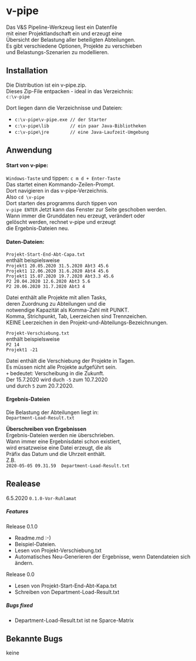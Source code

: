 
# v-pipe

Das V&S Pipeline-Werkzeug liest ein Datenfile  
mit einer Projektlandschaft ein und erzeugt eine  
Übersicht der Belastung aller beteiligten Abteilungen.  
Es gibt verschiedene Optionen, Projekte zu verschieben  
und Belastungs-Szenarien zu modellieren.


## Installation

Die Distribution ist ein v-pipe.zip.  
Dieses Zip-File entpacken - ideal in das Verzeichnis:  
`c:\v-pipe`  

Dort liegen dann die Verzeichnisse und Dateien:

- `c:\v-pipe\v-pipe.exe // der Starter`  
- `c:\v-pipe\lib        // ein paar Java-Bibliotheken`  
- `c:\v-pipe\jre        // eine Java-Laufzeit-Umgebung`    


## Anwendung

#### Start von v-pipe:  

`Windows-Taste` und tippen: `c m d + Enter-Taste`  
Das startet einen Kommando-Zeilen-Prompt.  
Dort navigieren in das v-pipe-Verzeichnis.  
Also `cd \v-pipe`  
Dort starten des programms durch tippen von  
`v-pipe ENTER`
Jetzt kann das Fenster zur Seite geschoben werden.  
Wann immer die Grunddaten neu erzeugt, verändert oder  
gelöscht werden, rechnet v-pipe und erzeugt  
die Ergebnis-Dateien neu.

#### Daten-Dateien:

`Projekt-Start-End-Abt-Capa.txt`  
enthält beispielsweise   
`Projekt1 20.05.2020 31.5.2020 Abt3 45.6`  
`Projekt1 12.06.2020 31.6.2020 Abt4 45.6`  
`Projekt1 15.07.2020 19.7.2020 Abt3.3 45.6`  
`P2 20.04.2020 12.6.2020 Abt3 5.6`  
`P2 20.06.2020 31.7.2020 Abt3 4`  

Datei enthält alle Projekte mit allen Tasks,  
deren Zuordnung zu Abteilungen und die  
notwendige Kapazität als Komma-Zahl mit PUNKT.  
Komma, Strichpunkt, Tab, Leerzeichen sind Trennzeichen.  
KEINE Leerzeichen in den Projekt-und-Abteilungs-Bezeichnungen. 

`Projekt-Verschiebung.txt`  
enthält beispielsweise  
`P2 14`  
`Projekt1 -21`  

Datei enthält die Verschiebung der Projekte in Tagen.  
Es müssen nicht alle Projekte aufgeführt sein.   
`+` bedeutet: Verscheibung in die Zukunft.  
Der 15.7.2020 wird duch  `-5` zum 10.7.2020  
und durch  `5` zum 20.7.2020.  

#### Ergebnis-Dateien
Die Belastung der Abteilungen liegt in:  
`Department-Load-Result.txt`

**Überschreiben von Ergebnissen**  
Ergebnis-Dateien werden nie überschrieben.  
Wann immer eine Ergebnisdatei schon existiert,  
wird ersatzweise eine Datei erzeugt, die als  
Präfix das Datum und die Uhrzeit enthält.  
Z.B.  
`2020-05-05 09.31.59  Department-Load-Result.txt`


## Realease
6.5.2020 `0.1.0-Vor-Ruhlamat`


##### Features

Release 0.1.0  

- Readme.md :-)
- Beispiel-Dateien.
- Lesen von Projekt-Verschiebung.txt  
- Automatisches Neu-Generieren der Ergebnisse, wenn Datendateien sich ändern.   

Release 0.0
- Lesen von Projekt-Start-End-Abt-Kapa.txt   
- Schreiben von Department-Load-Result.txt

##### Bugs fixed
- Department-Load-Result.txt ist ne Sparce-Matrix

  
## Bekannte Bugs  

keine